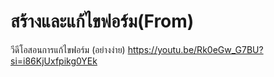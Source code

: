 # สร้างและแก้ไขฟอร์ม(From)

วีดีโอสอนการแก้ไขฟอร์ม (อย่างง่าย)
https://youtu.be/Rk0eGw_G7BU?si=i86KjUxfpikg0YEk

